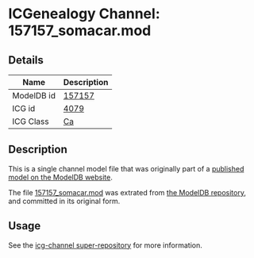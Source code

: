 # ICGenealogy Channel: 157157\_somacar.mod

## Details

Name | Description
---- | -----------
ModelDB id | [157157](http://senselab.med.yale.edu/ModelDB/ShowModel.cshtml?model=157157)
ICG id | [4079](http://icg.neurotheory.ox.ac.uk/channels/3/4079)
ICG Class | [Ca](http://icg.neurotheory.ox.ac.uk/channels/3)

## Description

This is a single channel model file that was originally part of a [published model on the ModelDB website](http://senselab.med.yale.edu/mModelDB/ShowModel.cshtml?model=157157).

The file [157157\_somacar.mod](157157_somacar.mod) was extrated from [the ModelDB repository](http://senselab.med.yale.edu/ModelDB/ShowModel.cshtml?model=157157), and committed in its original form.

## Usage

See the [icg-channel super-repository](https://github.com/icgenealogy/icg-channels) for more information.